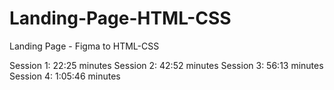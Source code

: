 # Landing-Page-HTML-CSS
Landing Page - Figma to HTML-CSS

Session 1: 22:25 minutes
Session 2: 42:52 minutes
Session 3: 56:13 minutes
Session 4: 1:05:46 minutes
